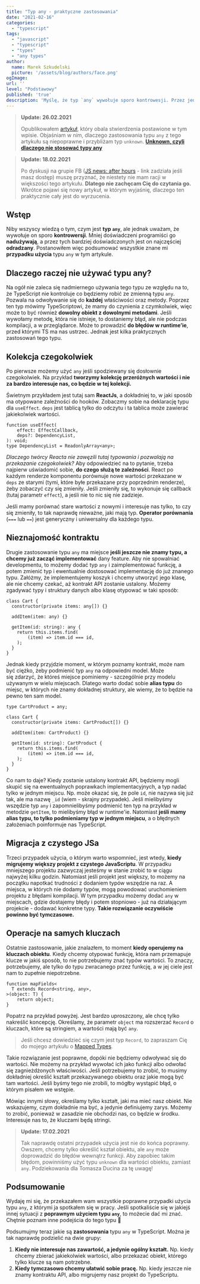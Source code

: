 ```yaml
---
title: "Typ any - praktyczne zastosowania"
date: "2021-02-16"
categories: 
  - "typescript"
tags: 
  - "javascript"
  - "typescript"
  - "types"
  - "any types"
author:
  name: Marek Szkudelski
  picture: '/assets/blog/authors/face.png'
ogImage:
url: ''
level: "Podstawowy"
published: 'true'
description: 'Myślę, że typ `any` wywołuje sporo kontrowesji. Przez jednych jest nadużywany, a przez drugich w ogóle odradzany. Postanowiłem więc podsumować wszystkie znane mi przypadku użycia typu `any` w artykule.'
--- 
```



> **Update: 26.02.2021**
>
> Opublikowałem [artykuł](https://blog.szkudelski.dev/posts/unknown-czyli-dlaczego-nie-stosować-typu-any), który obala stwierdzenia postawione w tym wpisie. Objaśniam w nim, dlaczego zastosowania typu `any` z tego artykułu są niepoprawne i przybliżam typ `unknown`. 
> **[Unknown, czyli dlaczego nie stosować typy any](https://blog.szkudelski.dev/posts/unknown-czyli-dlaczego-nie-stosować-typu-any)**

> **Update: 18.02.2021**
>
> Po dyskusji na grupie FB ([JS news: after hours](https://www.facebook.com/groups/257881290932879/permalink/3716101888444118/) - link zadziała jeśli masz dostęp) muszę przyznać, że niestety nie mam racji w większości tego artykułu. **Dlatego nie zachęcam Cię do czytania go.** Wkrótce pojawi się nowy artykuł, w którym wyjaśnię, dlaczego ten praktycznie cały jest do wyrzucenia.

## Wstęp

Niby wszyscy wiedzą o tym, czym jest **typ `any`**, ale jednak uważam, że wywołuje on sporo **kontrowersji**. Mniej doświadczeni programiści go **nadużywają**, a przez tych bardziej doświadczonych jest on najczęściej **odradzany**. Postanowiłem więc podsumować wszystkie znane mi **przypadku użycia** typu `any` w tym artykule.

## Dlaczego raczej nie używać typu any?

Na ogół nie zaleca się nadmiernego używania tego typu ze względu na to, że TypeScript nie kontroluje co będziemy robić ze zmienną typu `any`. Pozwala na odwoływanie się do **każdej** właściwości oraz metody. Poprzez ten typ mówimy TypeScriptowi, że mamy do czynienia z czymkolwiek, więc może to być również **dowolny obiekt z dowolnymi metodami**. Jeśli wywołamy metodę, która nie istnieje, to dostaniemy błąd, ale nie podczas kompilacji, a w przeglądarce. Może to prowadzić **do błędów w runtime’ie**, przed którymi TS ma nas ustrzec. Jednak jest kilka praktycznych zastosowań tego typu.

## Kolekcja czegokolwiek

Po pierwsze możemy użyć `any` jeśli spodziewany się dosłownie czegokolwiek. Na przykład **tworzymy kolekcję przeróżnych wartości i nie za bardzo interesuje nas, co będzie w tej kolekcji.**

Świetnym przykładem jest tutaj sam **ReactJs**, a dokładniej to, w jaki sposób ma otypowane zależności do hooków. Zobaczmy sobie na deklarację typu dla `useEffect`. `deps` jest tablicą tylko do odczytu i ta tablica może zawierać jakiekolwiek wartości. 

```tsx
function useEffect(
    effect: EffectCallback,
    deps?: DependencyList,
): void;
type DependencyList = ReadonlyArray<any>;
```

*Dlaczego twórcy Reacta nie zawęzili tutaj typowania i pozwalają na przekazanie czegokolwiek?* Aby odpowiedzieć na to pytanie, trzeba najpierw uświadomić sobie, **do czego służą te zależności**. React po każdym renderze komponentu porównuje nowe wartości przekazane w `deps` ze starymi (tymi, które byłe przekazane przy poprzednim renderze), żeby zobaczyć czy się zmieniły. Jeśli zmieniły się, to wykonuje się callback (tutaj parametr `effect`), a jeśli nie to nic się nie zadzieje.

Jeśli mamy porównać stare wartości z nowymi i interesuje nas tylko, to czy się zmieniły, to tak naprawdę nieważne, jaki mają typ. **Operator porównania** (`===` lub `==`) jest generyczny i uniwersalny dla każdego typu.

## Nieznajomość kontraktu

Drugie zastosowanie typu `any` ma miejsce **jeśli jeszcze nie znamy typu, a chcemy już zacząć implementować** dany feature. Aby nie spowalniać developmentu, to możemy dodać typ `any` i zaimplementować funkcję, a potem zmienić typ i ewentualnie dostosować implementację do już znanego typu. Załóżmy, że implementujemy koszyk i chcemy utworzyć jego klasę, ale nie chcemy czekać, aż kontrakt API zostanie ustalony. Możemy zgadywać typy i struktury danych albo klasę otypować w taki sposób:

```tsx
class Cart {
  constructor(private items: any[]) {}

  addItem(item: any) {}

  getItem(id: string): any {
    return this.items.find(
        (item) => item.id === id,
    );
  }
} 
```

Jednak kiedy przyjdzie moment, w którym poznamy kontrakt, może nam być ciężko, żeby podmienić typ `any` na odpowiedni model. Może się zdarzyć, że któreś miejsce pominiemy - szczególnie przy modelu używanym w wielu miejscach. Dlatego warto dodać sobie **alias typu** do miejsc, w których nie znamy dokładnej struktury, ale wiemy, że to będzie na pewno ten sam model.

```tsx
type CartProduct = any;
 
class Cart {
  constructor(private items: CartProduct[]) {}

  addItem(item: CartProduct) {}

  getItem(id: string): CartProduct {
    return this.items.find(
        (item) => item.id === id,
    );
  }
} 
```

Co nam to daje? Kiedy zostanie ustalony kontrakt API, będziemy mogli skupić się na ewentualnych poprawkach implementacyjnych, a typ nadać tylko w jednym miejscu. Np. może okazać się, że pole `id`, nie nazywa się już tak, ale ma nazwę `_id` (wiem - skrajny przypadek). Jeśli mielibyśmy wszędzie typ `any` i zapomnielibyśmy podmienić ten typ na przykład w metodzie `getItem`, to mielibyśmy błąd w runtime'ie. Natomiast **jeśli mamy alias typu, to tylko podmieniamy typ w jednym miejscu**, a o błędnych założeniach poinformuje nas TypeScript.

## Migracja z czystego JSa

Trzeci przypadek użycia, o którym warto wspomnieć, jest wtedy, **kiedy migrujemy większy projekt z czystego JavaScriptu**. W przypadku mniejszego projektu zazwyczaj jesteśmy w stanie zrobić to w ciągu najwyżej kilku godzin. Natomiast jeśli projekt jest większy, to możemy na początku napotkać trudności z dodaniem typów wszędzie na raz. A miejsca, w których nie dodamy typów, mogą powodować uruchomieniem projektu z błędami kompilacji. W tym przypadku możemy dodać `any` w miejscach, gdzie dostajemy błędy i potem stopniowo - już na działającym projekcie - dodawać konkretne typy. **Takie rozwiązanie oczywiście powinno być tymczasowe.**

## Operacje na samych kluczach

Ostatnie zastosowanie, jakie znalazłem, to moment **kiedy operujemy na kluczach obiektu**. Kiedy chcemy otypować funkcję, która nam przemapuje klucze w jakiś sposób, to nie potrzebujemy znać typów wartości. To znaczy, potrzebujemy, ale tylko do typu zwracanego przez funkcję, a w jej ciele jest nam to zupełnie niepotrzebne.

```tsx
function mapFields<
  T extends Record<string, any>,
>(object: T) {
    return object;
}
```

Popatrz na przykład powyżej. Jest bardzo uproszczony, ale chcę tylko nakreślić koncepcję. Określamy, że parametr `object` ma rozszerzać `Record` o kluczach, które są stringiem, a wartości mają być `any`. 

> Jeśli chcesz dowiedzieć się czym jest typ `Record`, to zapraszam Cię do mojego artykułu o [Mapped Types](https://blog.szkudelski.dev/posts/mapped-types-jak-sa-zbudowane).

Takie rozwiązanie jest poprawne, dopóki nie będziemy odwoływać się do wartości. Nie możemy na przykład wywołać ich jako funkcji albo odwołać się zagnieżdżonych właściwości. Jeśli potrzebujemy to zrobić, to musimy dokładniej określić kształt przekazywanego obiektu oraz jakie mogą być tam wartości. Jeśli byśmy tego nie zrobili, to mógłby wystąpić błąd, o którym pisałem we wstępie.

Mówiąc innymi słowy, określamy tylko kształt, jaki ma mieć nasz obiekt. Nie wskazujemy, czym dokładnie ma być, a jedynie definiujemy zarys. Możemy to zrobić, ponieważ w zasadzie nie obchodzi nas, co będzie w środku. Interesuje nas to, że kluczami będą stringi.

> **Update: 17.02.2021**
>
> Tak naprawdę ostatni przypadek użycia jest nie do końca poprawny. Owszem, chcemy tylko określić kształ obiektu, ale `any` może doprowadzić do błędów wewnątrz funkcji. Aby zapobiec takim błędom, powinniśmy użyć typu `unknown` dla wartości obiektu, zamiast `any`.
> Podziekowania dla Tomasza Ducina za tę uwagę! 

## Podsumowanie

Wydaję mi się, że przekazałem wam wszystkie poprawne przypadki użycia typu `any`, z którymi ja spotkałem się w pracy. Jeśli spotkaliście się w jakiejś innej sytuacji z **poprawnym** **użyciem typu `any`**, to możecie dać mi znać. Chętnie poznam inne podejścia do tego typu 🙂

Podsumujmy teraz jakie są **zastosowania** typu `any` w TypeScript. Można je tak naprawdę podzielić na dwie grupy:

1. **Kiedy nie interesuje nas zawartość, a jedynie ogólny kształt.** Np. kiedy chcemy zbierać jakiekolwiek wartości, albo przekazać obiekt, którego tylko klucze są nam potrzebne.
2. **Kiedy tymczasowo chcemy ułatwić sobie pracę.** Np. kiedy jeszcze nie znamy kontraktu API, albo migrujemy nasz projekt do TypeScriptu.
